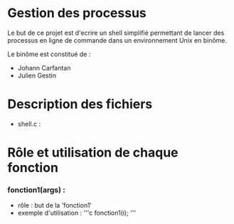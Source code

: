 # Gestion des processus
Le but de ce projet est d'ecrire un shell simplifié permettant de lancer des processus en ligne de commande dans un environnement Unix en binôme.

Le binôme est constitué de :
- Johann Carfantan
- Julien Gestin

# Description des fichiers

- shell.c : 

# Rôle et utilisation de chaque fonction
### fonction1(args) :
- rôle : but de la 'fonction1'
- exemple d'utilisation : 
'''c
fonction1(i);
'''

